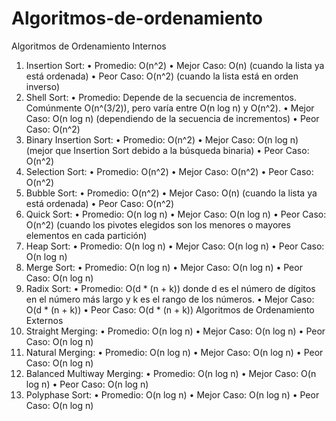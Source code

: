   # Algoritmos-de-ordenamiento
Algoritmos de Ordenamiento Internos
  1.	Insertion Sort:
    •	Promedio: O(n^2)
    •	Mejor Caso: O(n) (cuando la lista ya está ordenada)
    •	Peor Caso: O(n^2) (cuando la lista está en orden inverso)
  2.	Shell Sort:
    •	Promedio: Depende de la secuencia de incrementos. Comúnmente O(n^(3/2)), pero varía entre O(n log n) y O(n^2).
    •	Mejor Caso: O(n log n) (dependiendo de la secuencia de incrementos)
    •	Peor Caso: O(n^2)
  3.	Binary Insertion Sort:
    •	Promedio: O(n^2)
    •	Mejor Caso: O(n log n) (mejor que Insertion Sort debido a la búsqueda binaria)
    •	Peor Caso: O(n^2)
  4.	Selection Sort:
    •	Promedio: O(n^2)
    •	Mejor Caso: O(n^2)
    •	Peor Caso: O(n^2)
  5.	Bubble Sort:
    •	Promedio: O(n^2)
    •	Mejor Caso: O(n) (cuando la lista ya está ordenada)
    •	Peor Caso: O(n^2)
  6.	Quick Sort:
    •	Promedio: O(n log n)
    •	Mejor Caso: O(n log n)
    •	Peor Caso: O(n^2) (cuando los pivotes elegidos son los menores o mayores elementos en cada partición)
  7.	Heap Sort:
    •	Promedio: O(n log n)
    •	Mejor Caso: O(n log n)
    •	Peor Caso: O(n log n)
  8.	Merge Sort:
    •	Promedio: O(n log n)
    •	Mejor Caso: O(n log n)
    •	Peor Caso: O(n log n)
  9.	Radix Sort:
    •	Promedio: O(d * (n + k)) donde d es el número de dígitos en el número más largo y k es el rango de los números.
    •	Mejor Caso: O(d * (n + k))
    •	Peor Caso: O(d * (n + k))
Algoritmos de Ordenamiento Externos
  1.	Straight Merging:
    •	Promedio: O(n log n)
    •	Mejor Caso: O(n log n)
    •	Peor Caso: O(n log n)
  2.	Natural Merging:
    •	Promedio: O(n log n)
    •	Mejor Caso: O(n log n)
    •	Peor Caso: O(n log n)
  3.	Balanced Multiway Merging:
    •	Promedio: O(n log n)
    •	Mejor Caso: O(n log n)
    •	Peor Caso: O(n log n)
  4.	Polyphase Sort:
    •	Promedio: O(n log n)
    •	Mejor Caso: O(n log n)
    •	Peor Caso: O(n log n)

